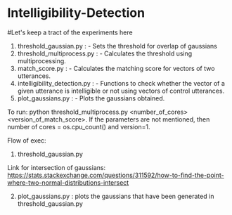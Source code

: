 # Intelligibility-Detection

#Let's keep a tract of the experiments here

1) threshold_gaussian.py : - Sets the threshold for overlap of gaussians
2) threshold_multiprocess.py : - Calculates the threshold using multiprocessing.
3) match_score.py : - Calculates the matching score for vectors of two utterances.
4) intelligibility_detection.py : - Functions to check whether the vector of a given utterance is intelligible or not using vectors of control utterances.
5) plot_gaussians.py : - Plots the gaussians obtained.

To run: python threshold_multiprocess.py <number_of_cores> <version_of_match_score>. If the parameters are not mentioned, then number of cores = os.cpu_count() and version=1. 








Flow of exec:
1) threshold_gaussian.py 

Link for intersection of gaussians: https://stats.stackexchange.com/questions/311592/how-to-find-the-point-where-two-normal-distributions-intersect

2) plot_gaussians.py : plots the gaussians that have been generated in  threshold_gaussian.py
